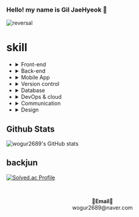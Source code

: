 ### Hello! my name is Gil JaeHyeok 👋

![reversal](https://capsule-render.vercel.app/api?type=rect&color=gradient&text=%20%20재혁%20%20&fontAlign=30&fontSize=30&textBg=true&desc=devloper&descAlign=60&descAlignY=50)

<h1>skill</h1>
<ul>
  <li>
    <details>
    <summary>Front-end</summary>
    <ul>
      <li>JavaScript</li>
      <li>JQuery</li>
      <li>React</li>
      <li>Vue</li>
    </ul>
    </details>
  </li>
  <li>
  <details>
 <summary>Back-end</summary>
  <ul>
    <li>jsp</li>
    <li>python(crawling)</li>
    <li>Spring boot</li>
    <li>Spring Framework</li>
    <li>NodeJS</li>
  </ul>
  </details>
  </li>
  <li>
  <details>
  <summary>Mobile App</summary>
  <ul>
    <li>Android
    <ul>
      <li>java</li>
      <li>kotlin</li>
    </ul>
    </li>
  </ul>
  </details>
  </li>
  <li>
  <details>
<summary>Version control</summary>
  <ul>
    <li>Svn</li>
    <li>Git</li>
  </ul>
  </details>
  </li>
  <li>
 <details>
 <summary>Database</summary>
  <ul>
    <li>MySQL</li>
    <li>PostgreSQL</li>
    <li>Oracle</li>
    <li>Firebase</li>
    <li>Redis</li>
  </ul>
  </details>
  </li>
  <li>
 <details>
 <summary>DevOps & cloud</summary>
  <ul>
    <li>windows</li>
    <li>linux</li>
    <li>github pages</li>
    <li>netlify</li>
    <li>cloudtype</li>
    <li>jenkins</li>
    <li>docker</li>
    <li>accodian(kubernetes)</li>
    <li>AWS</li>
  </ul>
  </details>
  </li>
    <li>
 <details>
 <summary>Communication</summary>
  <ul>
    <li>slack</li>
    <li>jira</li>
    <li>notion</li>
    <li>dooray</li>
    <li>kakaowork</li>
    <li>trello</li>
  </ul>
  </details>
  </li>
  <li>
 <details>
 <summary>Design</summary>
  <ul>
    <li>figma</li>
    <li>zeplin</li>
    <li>photoshop</li>
  </ul>
  </details>
  </li>
</ul>

  
<h2>Github Stats</h2>

![wogur2689's GitHub stats](https://github-readme-stats.vercel.app/api?username=wogur2689&show_icons=true&theme=tokyonight)

<h2>backjun</h2>

[![Solved.ac Profile](http://mazassumnida.wtf/api/v2/generate_badge?boj=wogur2689)](https://solved.ac/wogur2689/)


&nbsp;
<p align="center">
<Strong>📧Email📧</Strong><br>wogur2689@naver.com<br>
</p>
